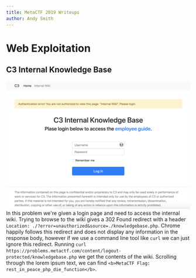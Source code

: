 ```yaml
---
title: MetaCTF 2019 Writeups
author: Andy Smith
---
```


# Web Exploitation
## C3 Internal Knowledge Base
![c3_employee_knowledgebase.png](/assets/images/metactf/c3_employee_knowledgebase.png)
In this problem we're given a login page and need to access the internal wiki. Trying to browse to the wiki gives a 302 Found redirect with a header `Location: ./?error=unauthorized&source=./knowledgebase.php`. Chrome happily follows this redirect and does not display any information in the response body, however if we use a command line tool like `curl` we can just ignore this redirect. Running `curl https://problems.metactf.com/content/logout-protected/knowledgebase.php` we get the contents of the wiki. Scrolling through the lorem ipsum text, we can find `<b>MetaCTF Flag: rest_in_peace_php_die_function</b>`. 